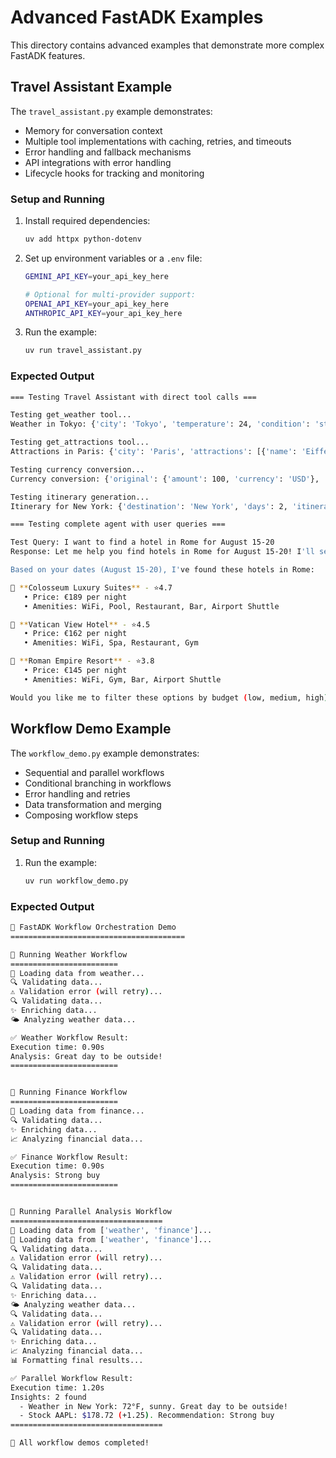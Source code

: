 # Advanced FastADK Examples

This directory contains advanced examples that demonstrate more complex FastADK features.

## Travel Assistant Example

The `travel_assistant.py` example demonstrates:

- Memory for conversation context
- Multiple tool implementations with caching, retries, and timeouts
- Error handling and fallback mechanisms
- API integrations with error handling
- Lifecycle hooks for tracking and monitoring

### Setup and Running

1. Install required dependencies:

   ```bash
   uv add httpx python-dotenv
   ```

2. Set up environment variables or a `.env` file:

   ```bash
   GEMINI_API_KEY=your_api_key_here
   
   # Optional for multi-provider support:
   OPENAI_API_KEY=your_api_key_here
   ANTHROPIC_API_KEY=your_api_key_here
   ```

3. Run the example:

   ```bash
   uv run travel_assistant.py
   ```

### Expected Output

```bash
=== Testing Travel Assistant with direct tool calls ===

Testing get_weather tool...
Weather in Tokyo: {'city': 'Tokyo', 'temperature': 24, 'condition': 'stormy', 'humidity': 84}

Testing get_attractions tool...
Attractions in Paris: {'city': 'Paris', 'attractions': [{'name': 'Eiffel Tower', 'rating': 3.9, 'category': 'Cultural', 'suggested_duration': '5 hours'}, {'name': 'Louvre Museum', 'rating': 4.9, 'category': 'Entertainment', 'suggested_duration': '5 hours'}, {'name': 'Notre-Dame Cathedral', 'rating': 4.9, 'category': 'Architecture', 'suggested_duration': '1 hours'}, {'name': 'Arc de Triomphe', 'rating': 4.0, 'category': 'Cultural', 'suggested_duration': '1 hours'}]}

Testing currency conversion...
Currency conversion: {'original': {'amount': 100, 'currency': 'USD'}, 'converted': {'amount': 85.0, 'currency': 'EUR'}, 'rate': 0.85, 'date': '2025-07-05'}

Testing itinerary generation...
Itinerary for New York: {'destination': 'New York', 'days': 2, 'itinerary': {'Day 1': {'morning': 'Times Square', 'afternoon': 'Empire State Building', 'evening': 'New York Gourmet Restaurant', 'note': 'Optional: Relaxation'}, 'Day 2': {'morning': 'Central Park', 'afternoon': 'Statue of Liberty', 'evening': 'Traditional New York Cuisine', 'note': 'Optional: Local tour'}}}

=== Testing complete agent with user queries ===

Test Query: I want to find a hotel in Rome for August 15-20
Response: Let me help you find hotels in Rome for August 15-20! I'll search for some options for you.

Based on your dates (August 15-20), I've found these hotels in Rome:

🏨 **Colosseum Luxury Suites** - ⭐4.7
   • Price: €189 per night
   • Amenities: WiFi, Pool, Restaurant, Bar, Airport Shuttle

🏨 **Vatican View Hotel** - ⭐4.5
   • Price: €162 per night
   • Amenities: WiFi, Spa, Restaurant, Gym

🏨 **Roman Empire Resort** - ⭐3.8
   • Price: €145 per night
   • Amenities: WiFi, Gym, Bar, Airport Shuttle

Would you like me to filter these options by budget (low, medium, high) or would you like information about attractions near any of these hotels?
```

## Workflow Demo Example

The `workflow_demo.py` example demonstrates:

- Sequential and parallel workflows
- Conditional branching in workflows
- Error handling and retries
- Data transformation and merging
- Composing workflow steps

### Setup and Running

1. Run the example:

   ```bash
   uv run workflow_demo.py
   ```

### Expected Output

```bash
🚀 FastADK Workflow Orchestration Demo
=======================================

🌟 Running Weather Workflow
========================
🔄 Loading data from weather...
🔍 Validating data...
⚠️ Validation error (will retry)...
🔍 Validating data...
✨ Enriching data...
🌤️ Analyzing weather data...

✅ Weather Workflow Result:
Execution time: 0.90s
Analysis: Great day to be outside!
========================


🌟 Running Finance Workflow
========================
🔄 Loading data from finance...
🔍 Validating data...
✨ Enriching data...
📈 Analyzing financial data...

✅ Finance Workflow Result:
Execution time: 0.90s
Analysis: Strong buy
========================


🌟 Running Parallel Analysis Workflow
==================================
🔄 Loading data from ['weather', 'finance']...
🔄 Loading data from ['weather', 'finance']...
🔍 Validating data...
⚠️ Validation error (will retry)...
🔍 Validating data...
⚠️ Validation error (will retry)...
🔍 Validating data...
✨ Enriching data...
🌤️ Analyzing weather data...
🔍 Validating data...
⚠️ Validation error (will retry)...
🔍 Validating data...
✨ Enriching data...
📈 Analyzing financial data...
📊 Formatting final results...

✅ Parallel Workflow Result:
Execution time: 1.20s
Insights: 2 found
  - Weather in New York: 72°F, sunny. Great day to be outside!
  - Stock AAPL: $178.72 (+1.25). Recommendation: Strong buy
==================================

🏁 All workflow demos completed!
```
